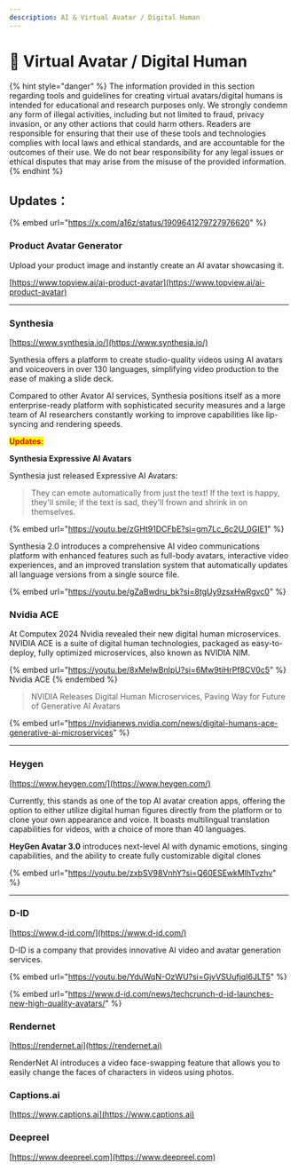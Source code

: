 ```yaml
---
description: AI & Virtual Avatar / Digital Human
---
```


# 👥 Virtual Avatar / Digital Human

{% hint style="danger" %}
The information provided in this section regarding tools and guidelines for creating virtual avatars/digital humans is intended for educational and research purposes only. We strongly condemn any form of illegal activities, including but not limited to fraud, privacy invasion, or any other actions that could harm others. Readers are responsible for ensuring that their use of these tools and technologies complies with local laws and ethical standards, and are accountable for the outcomes of their use. We do not bear responsibility for any legal issues or ethical disputes that may arise from the misuse of the provided information.
{% endhint %}

## Updates：

{% embed url="https://x.com/a16z/status/1909641279727976620" %}

### Product Avatar Generator

Upload your product image and instantly create an AI avatar showcasing it.&#x20;

[https://www.topview.ai/ai-product-avatar](https://www.topview.ai/ai-product-avatar)

***



### Synthesia

[https://www.synthesia.io/](https://www.synthesia.io/)

Synthesia offers a platform to create studio-quality videos using AI avatars and voiceovers in over 130 languages, simplifying video production to the ease of making a slide deck.&#x20;

Compared to other Avator AI services, Synthesia positions itself as a more enterprise-ready platform with sophisticated security measures and a large team of AI researchers constantly working to improve capabilities like lip-syncing and rendering speeds.&#x20;

<mark style="color:red;">**Updates:**</mark>

**Synthesia Expressive AI Avatars**

Synthesia just released Expressive AI Avatars:

> They can emote automatically from just the text! If the text is happy, they'll smile; if the text is sad, they'll frown and shrink in on themselves.

{% embed url="https://youtu.be/zGHt91DCFbE?si=gm7Lc_6c2U_0GIE1" %}

Synthesia 2.0 introduces a comprehensive AI video communications platform with enhanced features such as full-body avatars, interactive video experiences, and an improved translation system that automatically updates all language versions from a single source file.

{% embed url="https://youtu.be/gZaBwdru_bk?si=8tgUy9zsxHwRgvc0" %}

### Nvidia ACE

At Computex 2024 Nvidia revealed their new digital human microservices. NVIDIA ACE is a suite of digital human technologies, packaged as easy-to-deploy, fully optimized microservices, also known as NVIDIA NIM.

{% embed url="https://youtu.be/8xMeIwBnIpU?si=6Mw9tiHrPf8CV0c5" %}
Nvidia ACE
{% endembed %}

> NVIDIA Releases Digital Human Microservices, Paving Way for Future of Generative AI Avatars

{% embed url="https://nvidianews.nvidia.com/news/digital-humans-ace-generative-ai-microservices" %}

***

### Heygen

[https://www.heygen.com/](https://www.heygen.com/)

Currently, this stands as one of the top AI avatar creation apps, offering the option to either utilize digital human figures directly from the platform or to clone your own appearance and voice. It boasts multilingual translation capabilities for videos, with a choice of more than 40 languages.

**HeyGen Avatar 3.0** introduces next-level AI with dynamic emotions, singing capabilities, and the ability to create fully customizable digital clones

{% embed url="https://youtu.be/zxbSV98VnhY?si=Q60ESEwkMlhTvzhv" %}

***

### D-ID

[https://www.d-id.com/](https://www.d-id.com/)

D-ID is a company that provides innovative AI video and avatar generation services.&#x20;

{% embed url="https://youtu.be/YduWqN-OzWU?si=GjvVSUufjqI6JLT5" %}

{% embed url="https://www.d-id.com/news/techcrunch-d-id-launches-new-high-quality-avatars/" %}

### Rendernet

[https://rendernet.ai](https://rendernet.ai)

RenderNet AI introduces a video face-swapping feature that allows you to easily change the faces of characters in videos using photos.



### Captions.ai

[https://www.captions.ai](https://www.captions.ai)



### Deepreel

[https://www.deepreel.com](https://www.deepreel.com)



